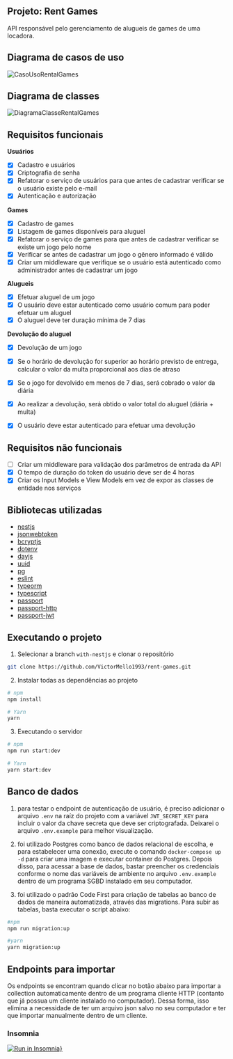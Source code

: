 ## Projeto: Rent Games
API responsável pelo gerenciamento de alugueis de games de uma locadora.

## Diagrama de casos de uso
![CasoUsoRentalGames](https://user-images.githubusercontent.com/35710766/169889660-0a99653b-d50f-4eba-84aa-bd55806f6fbf.png)

## Diagrama de classes
![DiagramaClasseRentalGames](https://user-images.githubusercontent.com/35710766/169889765-d7a24cbd-fb71-4c59-af1a-f9799f52ac0e.png)

## Requisitos funcionais
**Usuários**
* [x] Cadastro e usuários
* [x] Criptografia de senha
* [x] Refatorar o serviço de usuários para que antes de cadastrar verificar se o usuário existe pelo e-mail
* [x] Autenticação e autorização

**Games**
* [x] Cadastro de games
* [x] Listagem de games disponíveis para aluguel
* [x] Refatorar o serviço de games para que antes de cadastrar verificar se existe um jogo pelo nome
* [x] Verificar se antes de cadastrar um jogo o gênero informado é válido
* [x] Criar um middleware que verifique se o usuário está autenticado como administrador antes de cadastrar um jogo

**Alugueis**
* [x] Efetuar aluguel de um jogo
* [x] O usuário deve estar autenticado como usuário comum para poder efetuar um aluguel
* [x] O aluguel deve ter duração mínima de 7 dias

**Devolução do aluguel**
* [x] Devolução de um jogo
* [x] Se o horário de devolução for superior ao horário previsto de entrega, calcular o valor da multa proporcional aos dias de atraso
* [x] Se o jogo for devolvido em menos de 7 dias, será cobrado o valor da diária
* [x] Ao realizar a devolução, será obtido o valor total do aluguel (diária + multa)
* [x] O usuário deve estar autenticado para efetuar uma devolução


## Requisitos não funcionais
* [ ] Criar um middleware para validação dos parâmetros de entrada da API
* [x] O tempo de duração do token do usuário deve ser de 4 horas
* [x] Criar os Input Models e View Models em vez de expor as classes de entidade nos serviços

## Bibliotecas utilizadas
* <a href="https://nestjs.com/">nestjs</a>
* <a href="https://www.npmjs.com/package/jsonwebtoken">jsonwebtoken</a>
* <a href="https://www.npmjs.com/package/bcryptjs">bcryptjs</a>
* <a href="https://www.npmjs.com/package/dotenv">dotenv</a>
* <a href="https://www.npmjs.com/package/dayjs">dayjs</a>
* <a href="https://www.npmjs.com/package/uuid">uuid</a>
* <a href="https://www.npmjs.com/package/pg">pg</a>
* <a href="https://www.npmjs.com/package/eslint">eslint</a>
* <a href="https://www.npmjs.com/package/typeorm">typeorm</a>
* <a href="https://www.npmjs.com/package/typescript">typescript</a>
* <a href="https://www.npmjs.com/package/passport">passport</a>
* <a href="https://www.npmjs.com/package/passport-http">passport-http</a>
* <a href="https://www.npmjs.com/package/passport-jwt">passport-jwt</a>

## Executando o projeto

1. Selecionar a branch `with-nestjs` e clonar o repositório  
```sh
git clone https://github.com/VictorMello1993/rent-games.git
```

2. Instalar todas as dependências ao projeto
```sh
# npm
npm install

# Yarn
yarn
```

3. Executando o servidor
```sh
# npm
npm run start:dev

# Yarn
yarn start:dev
```

## Banco de dados
1. para testar o endpoint de autenticação de usuário, é preciso adicionar o arquivo `.env` na raíz do projeto com a variável `JWT_SECRET_KEY` para incluir o valor da chave secreta que deve ser criptografada. Deixarei o arquivo `.env.example` para melhor visualização.

2. foi utilizado Postgres como banco de dados relacional de escolha, e para estabelecer uma conexão, execute o comando `docker-compose up -d` para criar uma imagem e executar container do Postgres. Depois disso, para acessar a base de dados, bastar preencher os credenciais conforme o nome das variáveis de ambiente no arquivo `.env.example` dentro de um programa SGBD instalado em seu computador.

3. foi utilizado o padrão Code First para criação de tabelas ao banco de dados de maneira automatizada, através das migrations. Para subir as tabelas, basta executar o script abaixo:

```sh
#npm
npm run migration:up

#yarn
yarn migration:up
```

## Endpoints para importar
Os endpoints se encontram quando clicar no botão abaixo para importar a collection automaticamente dentro de um programa cliente HTTP (contanto que já possua um cliente instalado no computador). Dessa forma, isso elimina a necessidade de ter um arquivo json salvo no seu computador e ter que importar manualmente dentro de um cliente.

### Insomnia

[![Run in Insomnia}](https://insomnia.rest/images/run.svg)](https://insomnia.rest/run/?label=Rent%20games%20V2&uri=https%3A%2F%2Fgist.githubusercontent.com%2FVictorMello1993%2Fd131fb9da2f202bbc0262eeb85f9b78d%2Fraw%2F54688f03c0f827f63d788aceabe905e2c9641285%2Fgistfile1.txt)
